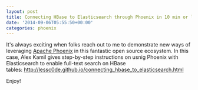 ```yaml
---
layout: post
title: Connecting HBase to Elasticsearch through Phoenix in 10 min or less
date: '2014-09-06T05:55:50+00:00'
categories: phoenix
---
```

<p>
It's always exciting when folks reach out to me to demonstrate new ways of leveraging <a href="http://phoenix.apache.org/" target="_blank" title="Apache Phoenix">Apache Phoenix</a> in this fantastic open source ecosystem. In this case, Alex Kamil gives&nbsp;step-by-step instructions on usnig Phoenix with Elasticsearch to enable full-text search on HBase tables:&nbsp;<a href="http://lessc0de.github.io/connecting_hbase_to_elasticsearch.html">http://lessc0de.github.io/connecting_hbase_to_elasticsearch.html</a> </p> 
  <p>Enjoy!</p>

